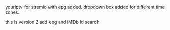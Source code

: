 youriptv for stremio with epg added.
dropdown box added for different time zones.

this is version 2 add epg and IMDb Id search 



